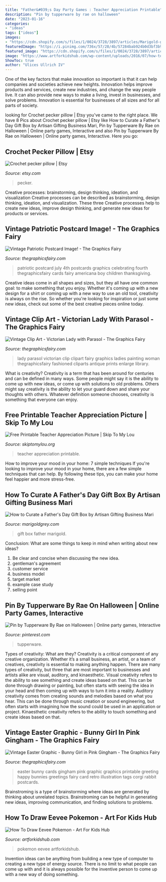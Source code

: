 ```yaml
---
title: "Father&#039;s Day Party Games : Teacher Appreciation Printable"
description: "Pin by tupperware by rae on halloween"
date: "2023-01-16"
categories:
- "ideas"
tags: ["ideas"]
images:
- "https://cdn.shopify.com/s/files/1/0024/3728/3897/articles/Marigold-grey-marigold-grey-fathers-day-giftaway-gift-box-2-e1528497968148_1024x1024.jpg?v=1563412113"
featuredImage: "https://i.pinimg.com/736x/57/28/4b/57284bab924b0d3bf3b9b002bfb45b24.jpg"
featured_image: "https://cdn.shopify.com/s/files/1/0024/3728/3897/articles/Marigold-grey-marigold-grey-fathers-day-giftaway-gift-box-2-e1528497968148_1024x1024.jpg?v=1563412113"
image: "https://www.artforkidshub.com/wp-content/uploads/2016/07/how-to-draw-eevee-feature.jpg"
ShowToc: true
author: "Ulices Ullrich IV"
---
```



One of the key factors that make innovation so important is that it can help companies and societies achieve new heights. Innovation helps improve products and services, create new industries, and change the way people live. It can also provide new ways to make a living, invest in businesses, and solve problems. Innovation is essential for businesses of all sizes and for all parts of society.

	

		
looking for Crochet pecker pillow | Etsy you've came to the right place. We have 8 Pics about Crochet pecker pillow | Etsy like How to Curate a Father&#039;s Day Gift Box by Artisan Gifting Business Mari, Pin by Tupperware By Rae on Halloween | Online party games, Interactive and also Pin by Tupperware By Rae on Halloween | Online party games, Interactive. Here you go:
		
    
## Crochet Pecker Pillow | Etsy

<img loading=lazy src="https://i.etsystatic.com/27507643/r/il/ef9a09/3059737775/il_1588xN.3059737775_puxg.jpg" onerror="this.onerror=null;this.src='https://tse1.mm.bing.net/th?id=OIP.pUUDrcr9HVK264skHjJGigHaJ3&amp;pid=15.1';" alt="Crochet pecker pillow | Etsy">

_Source: etsy.com_

>pecker. 

	

Creative processes: brainstorming, design thinking, ideation, and visualization
Creative processes can be described as brainstorming, design thinking, ideation, and visualization. These three Creative processes help to create new ideas, improve design thinking, and generate new ideas for products or services.

    
## Vintage Patriotic Postcard Image! - The Graphics Fairy

<img loading=lazy src="https://thegraphicsfairy.com/wp-content/uploads/2014/06/Vintage-Patriotic-Postcard-Image-GraphicsFairy.jpg" onerror="this.onerror=null;this.src='https://tse1.mm.bing.net/th?id=OIP.rTgn6Sl_KVde6zCWIeNYygHaLg&amp;pid=15.1';" alt="Vintage Patriotic Postcard Image! - The Graphics Fairy">

_Source: thegraphicsfairy.com_

>patriotic postcard july 4th postcards graphics celebrating fourth thegraphicsfairy cards fairy americana boy children thanksgiving. 

	

Creative ideas come in all shapes and sizes, but they all have one common goal: to make something that you enjoy. Whether it's coming up with a new design for a shirt or coming up with a new way to use an old tool, creativity is always on the rise. So whether you're looking for inspiration or just some new ideas, check out some of the best creative pieces online today.

    
## Vintage Clip Art - Victorian Lady With Parasol - The Graphics Fairy

<img loading=lazy src="https://thegraphicsfairy.com/wp-content/uploads/blogger/-59VIEgFPRjA/TVNDXHfrCPI/AAAAAAAAKus/QyEAIMiMzyE/s400/parasol-lady-graphicsfairy010.jpg" onerror="this.onerror=null;this.src='https://tse3.mm.bing.net/th?id=OIP.cauMhzi5v3EYPZloeyjvjAHaPr&amp;pid=15.1';" alt="Vintage Clip Art - Victorian Lady with Parasol - The Graphics Fairy">

_Source: thegraphicsfairy.com_

>lady parasol victorian clip clipart fairy graphics ladies painting woman thegraphicsfairy fashioned cliparts antique prints enlarge library. 

	

What is creativity?
Creativity is a term that has been around for centuries and can be defined in many ways. Some people might say it is the ability to come up with new ideas, or come up with solutions to old problems. Others might say creativity is the ability to let your guard down and share your thoughts with others. Whatever definition someone chooses, creativity is something that everyone can enjoy.

    
## Free Printable Teacher Appreciation Picture | Skip To My Lou

<img loading=lazy src="http://www.skiptomylou.org/wp-content/uploads/2016/04/free-printable-for-teacher-appreciation-1.jpg" onerror="this.onerror=null;this.src='https://tse3.mm.bing.net/th?id=OIP.K8XGfYF6Ins7QmQMCodRqgHaKu&amp;pid=15.1';" alt="Free Printable Teacher Appreciation Picture | Skip To My Lou">

_Source: skiptomylou.org_

>teacher appreciation printable. 

	

How to improve your mood in your home: 7 simple techniques
If you're looking to improve your mood in your home, there are a few simple techniques that can help. By following these tips, you can make your home feel happier and more stress-free.

    
## How To Curate A Father&#039;s Day Gift Box By Artisan Gifting Business Mari

<img loading=lazy src="https://cdn.shopify.com/s/files/1/0024/3728/3897/articles/Marigold-grey-marigold-grey-fathers-day-giftaway-gift-box-2-e1528497968148_1024x1024.jpg?v=1563412113" onerror="this.onerror=null;this.src='https://tse1.mm.bing.net/th?id=OIP.SL7t5iVlgdziGtQ6nunnRgHaLF&amp;pid=15.1';" alt="How to Curate a Father&#039;s Day Gift Box by Artisan Gifting Business Mari">

_Source: marigoldgrey.com_

>gift box father marigold. 

	

Conclusion: What are some things to keep in mind when writing about new ideas?
1. Be clear and concise when discussing the new idea.
2. gentleman's agreement 
3. customer service 
4. business model 
5. target market 
6. example case study
7. selling point 

    
## Pin By Tupperware By Rae On Halloween | Online Party Games, Interactive

<img loading=lazy src="https://i.pinimg.com/736x/57/28/4b/57284bab924b0d3bf3b9b002bfb45b24.jpg" onerror="this.onerror=null;this.src='https://tse2.mm.bing.net/th?id=OIP.oGCVbWmvtxr_nWJa4yQ6NwHaJ4&amp;pid=15.1';" alt="Pin by Tupperware By Rae on Halloween | Online party games, Interactive">

_Source: pinterest.com_

>tupperware. 

	

Types of creativity: What are they?
Creativity is a critical component of any creative organization. Whether it’s a small business, an artist, or a team of creatives, creativity is essential to making anything happen. There are many types of creativity, but three that are most important to businesses and artists alike are visual, auditory, and kinaesthetic. 
Visual creativity refers to the ability to see something and create ideas based on that. This can be done through drawing or painting, but often starts with seeing the idea in your head and then coming up with ways to turn it into a reality. Auditory creativity comes from creating sounds and melodies based on what you hear. This can be done through music creation or sound engineering, but often starts with imagining how the sound could be used in an application or project. Kinaesthetic creativity refers to the ability to touch something and create ideas based on that.

    
## Vintage Easter Graphic - Bunny Girl In Pink Gingham - The Graphics Fairy

<img loading=lazy src="https://thegraphicsfairy.com/wp-content/uploads/2013/05/Bunny-Girl-Vintage-Image-Graphics-Fairy008.jpg" onerror="this.onerror=null;this.src='https://tse4.mm.bing.net/th?id=OIP.pzDTIbb32XfPJwhAGsVn6AAAAA&amp;pid=15.1';" alt="Vintage Easter Graphic - Bunny Girl in Pink Gingham - The Graphics Fairy">

_Source: thegraphicsfairy.com_

>easter bunny cards gingham pink graphic graphics printable greeting happy bunnies greetings fairy card retro illustration tags corgi rabbit postcards. 

	

Brainstroming is a type of brainstorming where ideas are generated by thinking about unrelated topics. Brainstroming can be helpful in generating new ideas, improving communication, and finding solutions to problems.

    
## How To Draw Eevee Pokemon - Art For Kids Hub

<img loading=lazy src="https://www.artforkidshub.com/wp-content/uploads/2016/07/how-to-draw-eevee-feature.jpg" onerror="this.onerror=null;this.src='https://tse1.mm.bing.net/th?id=OIP.a3SVfA-GHzZxP0Dgw6O8nQHaEK&amp;pid=15.1';" alt="How To Draw Eevee Pokemon - Art For Kids Hub">

_Source: artforkidshub.com_

>pokemon eevee artforkidshub. 

	

Invention ideas can be anything from building a new type of computer to creating a new type of energy source. There is no limit to what people can come up with and it is always possible for the inventive person to come up with a new way of doing something.

